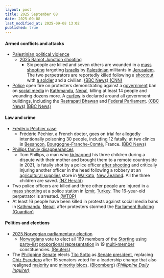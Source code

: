 ```yaml
---
layout: post
title: 2025 September 08
date: 2025-09-08
last_modified_at: 2025-09-08 13:02
published: true
---
```



#### Armed conflicts and attacks

* [Palestinian political violence](https://en.wikipedia.org/wiki/Palestinian_political_violence "Palestinian political violence")
  * [2025 Ramot Junction shooting](https://en.wikipedia.org/wiki/2025_Ramot_Junction_shooting "2025 Ramot Junction shooting")
    * Six people are killed and seven others are wounded in a [mass shooting](https://en.wikipedia.org/wiki/Mass_shooting "Mass shooting") targeting [Israelis](https://en.wikipedia.org/wiki/Israelis "Israelis") by [Palestinian](https://en.wikipedia.org/wiki/Palestine "Palestine") militants in [Jerusalem](https://en.wikipedia.org/wiki/Jerusalem "Jerusalem"). The two perpetrators are reportedly killed following a [shootout](https://en.wikipedia.org/wiki/Shootout "Shootout") with [a soldier](https://en.wikipedia.org/wiki/Israel_Defense_Forces "Israel Defense Forces") and a civilian. [(BBC News)](https://www.bbc.co.uk/news/articles/cr70ny0l7vgo) [(CNN)](https://edition.cnn.com/2025/09/08/middleeast/jerusalem-attack-dozen-injured-intl)
* [Police](https://en.wikipedia.org/wiki/Nepal_Police "Nepal Police") open fire on protesters demonstrating against a [government](https://en.wikipedia.org/wiki/Government_of_Nepal "Government of Nepal") ban on [social media](https://en.wikipedia.org/wiki/Social_media "Social media") in [Kathmandu](https://en.wikipedia.org/wiki/Kathmandu "Kathmandu"), [Nepal](https://en.wikipedia.org/wiki/Nepal "Nepal"), killing at least 14 people and wounding dozens more. A [curfew](https://en.wikipedia.org/wiki/Curfew "Curfew") is declared around all government buildings, including the [Rastrapati Bhawan](https://en.wikipedia.org/wiki/Rastrapati_Bhawan "Rastrapati Bhawan") and [Federal Parliament](https://en.wikipedia.org/wiki/Federal_Parliament_of_Nepal "Federal Parliament of Nepal"). [(CBC News)](https://www.cbc.ca/news/world/nepal-deadly-protests-1.7627595) [(BBC News)](https://www.bbc.co.uk/news/articles/c78nd2zy9jgo)

#### Law and crime

* [Frédéric Péchier case](https://fr.wikipedia.org/wiki/Affaire_Fr%C3%A9d%C3%A9ric_P%C3%A9chier "fr:Affaire Frédéric Péchier")
  * Frédéric Péchier, a French doctor, goes on trial for allegedly intentionally poisoning 30 people, including 12 fatally, at two clinics in [Besançon](https://en.wikipedia.org/wiki/Besan%C3%A7on "Besançon"), [Bourgogne-Franche-Comté](https://en.wikipedia.org/wiki/Bourgogne-Franche-Comt%C3%A9 "Bourgogne-Franche-Comté"), France. [(BBC News)](https://www.bbc.com/news/articles/crl5ngj9zwgo)
* [Phillips family disappearances](https://en.wikipedia.org/wiki/Phillips_family_disappearances "Phillips family disappearances")
  * Tom Phillips, a man who [kidnapped](https://en.wikipedia.org/wiki/Kidnapping "Kidnapping") his three children during a dispute with their mother and brought them to a remote countryside in 2021, is fatally shot by a police officer [after shooting](https://en.wikipedia.org/wiki/Shootout "Shootout") and critically injuring another officer in the head following a robbery at an [agricultural supplies](https://en.wikipedia.org/wiki/Agricultural_supplies "Agricultural supplies") store in [Waikato](https://en.wikipedia.org/wiki/Waikato "Waikato"), [New Zealand](https://en.wikipedia.org/wiki/New_Zealand "New Zealand"). All the three children are saved. [(NZ Herald)](https://www.nzherald.co.nz/nz/marokopa-children-found-after-tom-phillips-killed-in-police-shooting/GAVRHEIFR5DSBPD3QVWCNSG72U/)
* Two police officers are killed and three other people are injured in a [mass shooting](https://en.wikipedia.org/wiki/Mass_shooting "Mass shooting") at a police station in [İzmir](https://en.wikipedia.org/wiki/%C4%B0zmir "İzmir"), [Turkey](https://en.wikipedia.org/wiki/Turkey "Turkey"). The 16-year-old perpetrator is arrested. [(WTOP)](https://wtop.com/world/2025/09/teenager-kills-2-officers-in-attack-on-turkish-police-station/)
* At least 16 people have been killed in protests against social media bans in [Kathmandu](https://en.wikipedia.org/wiki/Kathmandu "Kathmandu"), [Nepal](https://en.wikipedia.org/wiki/Nepal "Nepal"), after protesters stormed the [Parliament Building](https://en.wikipedia.org/wiki/Federal_Parliament_of_Nepal "Federal Parliament of Nepal") [(Guardian)](https://www.theguardian.com/world/2025/sep/08/nepal-bans-26-social-media-sites-including-x-whatsapp-and-youtube)

#### Politics and elections

* [2025 Norwegian parliamentary election](https://en.wikipedia.org/wiki/2025_Norwegian_parliamentary_election "2025 Norwegian parliamentary election")
  * [Norwegians](https://en.wikipedia.org/wiki/Norwegians "Norwegians") vote to elect all 169 members of the [Storting](https://en.wikipedia.org/wiki/Storting "Storting") using [party-list](https://en.wikipedia.org/wiki/Party-list_proportional_representation "Party-list proportional representation") [proportional representation](https://en.wikipedia.org/wiki/Proportional_representation "Proportional representation") in 19 [multi-member](https://en.wikipedia.org/wiki/Voting_systems#Multiple-winner_methods "Voting systems") constituencies. [(Reuters)](https://www.reuters.com/world/europe/norwegians-vote-labour-party-narrowly-favoured-win-re-election-2025-09-08/)
* The [Philippine](https://en.wikipedia.org/wiki/Philippines "Philippines") [Senate](https://en.wikipedia.org/wiki/Senate_of_the_Philippines "Senate of the Philippines") elects [Tito Sotto](https://en.wikipedia.org/wiki/Tito_Sotto "Tito Sotto") as [Senate president](https://en.wikipedia.org/wiki/President_of_the_Senate_of_the_Philippines "President of the Senate of the Philippines"), replacing [Chiz Escudero](https://en.wikipedia.org/wiki/Chiz_Escudero "Chiz Escudero") after 15 senators voted for a leadership change that also realigned [majority](https://en.wikipedia.org/wiki/Senate_of_the_Philippines#Majority_bloc "Senate of the Philippines") and [minority blocs](https://en.wikipedia.org/wiki/Senate_of_the_Philippines#Minority_bloc "Senate of the Philippines"). [(Bloomberg)](https://www.bloomberg.com/news/articles/2025-09-08/philippine-senate-elects-new-head-as-corruption-scandal-builds) [(*Philippine Daily Inquirer*)](https://newsinfo.inquirer.net/2106201/escudero-ousted-sotto-is-new-senate-president)
